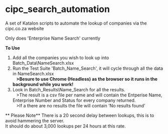 # cipc_search_automation
A set of Katalon scripts to automate the lookup of companies via the cipc.co.za website

Only does 'Enterprise Name Search' currently

**To Use**
1) Add all the companies you wish to look up into Batch_Data\NameSearch.xlsx
2) Run the Test Suite 'Batch_Name_Search', it will cycle through all the data in NameSearch.xlsx  
&nbsp;&nbsp;&nbsp;**>Besure to use Chrome (Headless) as the browser so it runs in the background while you work!**
3) Look in Batch_Results\Name_Search for all the results.  
&nbsp;&nbsp;&nbsp;>The result is a csv file per name and will contain the Entperise Name, Enterprise Number and Status for every company returned.  
&nbsp;&nbsp;&nbsp;>If a there are no results the file will contain 'No results found'

** Please Note**
There is a 20 second delay between lookups, this is to avoid hammering the server.  
It should do about 3,000 lookups per 24 hours at this rate.
